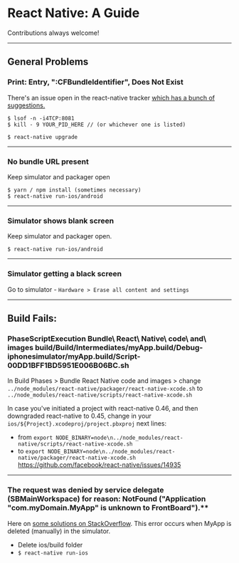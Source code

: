 # React Native: A Guide
Contributions always welcome!

---
## General Problems

### Print: Entry, ":CFBundleIdentifier", Does Not Exist
There's an issue open in the react-native tracker [which has a bunch of suggestions.](https://github.com/facebook/react-native/issues/7308)
```
$ lsof -n -i4TCP:8081
$ kill - 9 YOUR_PID_HERE // (or whichever one is listed)
```
```
$ react-native upgrade
```

---

### No bundle URL present
Keep simulator and packager open
```
$ yarn / npm install (sometimes necessary)
$ react-native run-ios/android
```
---

### Simulator shows blank screen

Keep simulator and packager open.
```
$ react-native run-ios/android
```

---

### Simulator getting a black screen
Go to simulator - `Hardware > Erase all content and settings`
<br>

---

## Build Fails: 
### PhaseScriptExecution Bundle\ React\ Native\ code\ and\ images build/Build/Intermediates/myApp.build/Debug-iphonesimulator/myApp.build/Script-00DD1BFF1BD5951E006B06BC.sh

In Build Phases > Bundle React Native code and images > change `../node_modules/react-native/packager/react-native-xcode.sh` to `../node_modules/react-native/scripts/react-native-xcode.sh`

In case you've initiated a project with react-native 0.46, and then downgraded react-native to 0.45, change in your `ios/${Project}.xcodeproj/project.pbxproj` next lines:
* from `export NODE_BINARY=node\n../node_modules/react-native/scripts/react-native-xcode.sh`
* to `export NODE_BINARY=node\n../node_modules/react-native/packager/react-native-xcode.sh`
https://github.com/facebook/react-native/issues/14935

---

### The request was denied by service delegate (SBMainWorkspace) for reason: NotFound ("Application "com.myDomain.MyApp" is unknown to FrontBoard").**
Here on [some solutions on StackOverflow](https://stackoverflow.com/questions/37939749/xcode-8-messages-template-application-error-on-ios-simulator). 
This error occurs when MyApp is deleted (manually) in the simulator.
* Delete ios/build folder
* `$ react-native run-ios`
